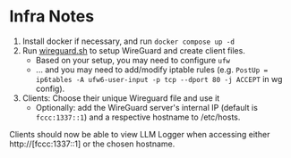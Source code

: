 # Infra Notes
1. Install docker if necessary, and run `docker compose up -d`
2. Run [wireguard.sh](./wireguard.sh) to setup WireGuard and create client files. 
    - Based on your setup, you may need to configure `ufw`
    - ... and you may need to add/modify iptable rules (e.g. `PostUp = ip6tables -A ufw6-user-input -p tcp --dport 80 -j ACCEPT` in wg config).
3. Clients: Choose their unique Wireguard file and use it
   - Optionally: add the WireGuard server's internal IP (default is `fccc:1337::1`) and a respective hostname to /etc/hosts.

Clients should now be able to view LLM Logger when accessing either http://[fccc:1337::1] or the chosen hostname.